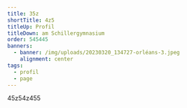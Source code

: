 ```yaml
---
title: 35z
shortTitle: 4z5
titleUp: Profil
titleDown: am Schillergymnasium
order: 545445
banners:
  - banner: /img/uploads/20230320_134727-orléans-3.jpeg
    alignment: center
tags:
  - profil
  - page
---
```

45z54z455
